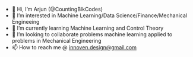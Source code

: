 - 👋 Hi, I’m Arjun (@CountingBlkCodes)
- 👀 I’m interested in Machine Learning/Data Science/Finance/Mechanical Engineeing 
- 🌱 I’m currently learning Machine Learning and Control Theory
- 💞️ I’m looking to collaborate problems machine learning applied to problems in Mechanical Engineering 
- 📫 How to reach me @ innoven.design@gmail.com

<!---
CountingBlkCodes/CountingBlkCodes is a ✨ special ✨ repository because its `README.md` (this file) appears on your GitHub profile.
You can click the Preview link to take a look at your changes.
--->
